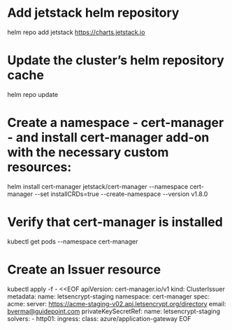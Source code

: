 # Add jetstack helm repository
helm repo add jetstack https://charts.jetstack.io

# Update the cluster’s helm repository cache
helm repo update

# Create a namespace - cert-manager - and install cert-manager add-on with the necessary custom resources:
helm install cert-manager jetstack/cert-manager --namespace cert-manager --set installCRDs=true --create-namespace --version v1.8.0

# Verify that cert-manager is installed
kubectl get pods --namespace cert-manager

# Create an Issuer resource
kubectl apply -f - <<EOF
apiVersion: cert-manager.io/v1
kind: ClusterIssuer
metadata:
  name: letsencrypt-staging
  namespace: cert-manager
spec:
  acme:
    server: https://acme-staging-v02.api.letsencrypt.org/directory
    email: bverma@guidepoint.com
    privateKeySecretRef:
      name: letsencrypt-staging
    solvers:
    - http01:
        ingress:
          class: azure/application-gateway
EOF
